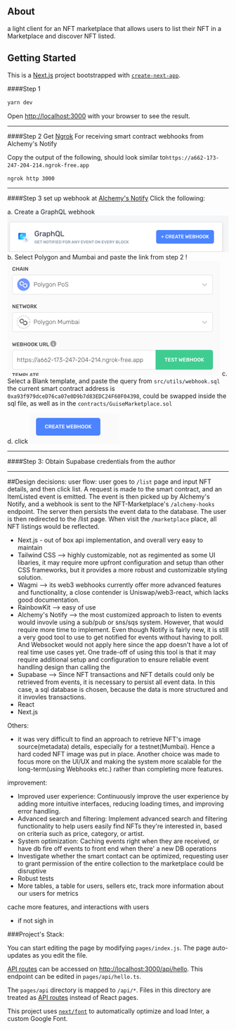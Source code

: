 
## About
a light client for an NFT marketplace that allows users to list their NFT in a Marketplace and discover NFT listed. 



## Getting Started
This is a [Next.js](https://nextjs.org/) project bootstrapped with [`create-next-app`](https://github.com/vercel/next.js/tree/canary/packages/create-next-app).


####Step 1
```bash
yarn dev
```
Open [http://localhost:3000](http://localhost:3000) with your browser to see the result.
___
####Step 2 Get [Ngrok](https://ngrok.com/)
For receiving smart contract webhooks from Alchemy's Notify

Copy the output of the following, should look similar to`https://a662-173-247-204-214.ngrok-free.app`
```bash
ngrok http 3000
```
___
####Step 3 set up webhook at [Alchemy's Notify](https://dashboard.alchemy.com/notify)
Click the following:

a. Create a GraphQL webhook ![img.png](img.png)
b. Select Polygon and Mumbai and paste the link from step 2 !![img_2.png](img_2.png)
c.  Select a Blank template, and paste the query from `src/utils/webhook.sql`
the current smart contract address is `0xa93f979dceD76ca07e0D9b7d83EDC24F60F04398`,  could be swapped inside the sql 
file, as well as in the `contracts/GuiseMarketplace.sol`

d. click  ![img_3.png](img_3.png)

---

####Step 3: 
Obtain Supabase credentials from the author

---

##Design decisions: 
user flow: 
user goes to `/list` page and input NFT details, and then click list. A request is made to the smart contract, and an 
ItemListed event is emitted. The event is then picked up by Alchemy's Notify, and a webhook is sent to the 
NFT-Marketplace's `/alchemy-hooks` endpoint. The server then persists the event data to the database. The user is 
then redirected to the /list page. When visit the `/marketplace` place, all NFT listings would be reflected.

* Next.js - out of box api implementation, and overall very easy to maintain
* Tailwind CSS --> highly customizable, not as regimented as some UI libaries,  it may require more upfront configuration and setup than other CSS frameworks, but it provides a more robust and customizable styling solution.
* Wagmi --> its web3 webhooks currently offer more advanced features and functionality, a close contender 
  is Uniswap/web3-react, which lacks good documentation.  
* RainbowKit --> easy of use
* Alchemy's Notify --> the most customized approach to listen to events would invovle using a sub/pub or sns/sqs system. However, that would require more time to implement. Even though Notify is 
  fairly new, it is still a very good tool to use to get notified for events without having to poll. And Websocket 
  would not apply here since the app doesn't have a lot of real time use cases yet. One trade-off of using this tool is that it may require additional setup and configuration to ensure reliable event handling
  design than calling the 
* Supabase --> Since NFT transactions and NFT details could only be retrieved from events, it is necessary to 
  persist all event data. In this case, a sql database is chosen, because the data is more structured and it invovles 
  transactions. 
* React
* Next.js

Others: 
- it was very difficult to find an approach to retrieve NFT's image source(metadata) details, especially for a 
  testnet(Mumbai). Hence a hard coded NFT image was put in place. Another choice was made to focus more on the UI/UX 
  and making the system more scalable for the long-term(using Webhooks etc.) rather than completing more features. 


improvement:
* Improved user experience: Continuously improve the user experience by adding more intuitive interfaces, reducing loading times, and improving error handling.
* Advanced search and filtering: Implement advanced search and filtering functionality to help users easily find NFTs they're interested in, based on criteria such as price, category, or artist.
* System optimization: Caching events right when they are received, or have db fire off events to front end when 
  there' a new DB operations 
* Investigate whether the smart contact can be optimized, requesting user to grant permission of the entire 
  collection to the marketplace could be disruptive 
* Robust tests
* More tables, a table for users, sellers etc, track more information about our users for metrics 
  

cache
more features, and interactions with users
- if  not sigh in 

###Project's Stack:


You can start editing the page by modifying `pages/index.js`. The page auto-updates as you edit the file.

[API routes](https://nextjs.org/docs/api-routes/introduction) can be accessed on [http://localhost:3000/api/hello](http://localhost:3000/api/hello). This endpoint can be edited in `pages/api/hello.ts`.

The `pages/api` directory is mapped to `/api/*`. Files in this directory are treated as [API routes](https://nextjs.org/docs/api-routes/introduction) instead of React pages.

This project uses [`next/font`](https://nextjs.org/docs/basic-features/font-optimization) to automatically optimize and load Inter, a custom Google Font.
